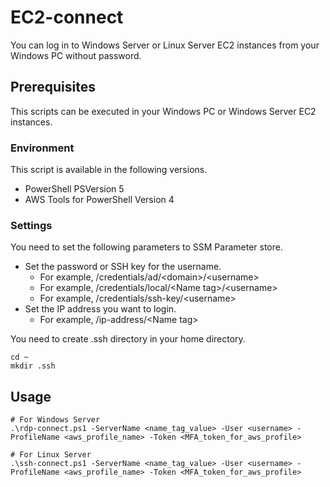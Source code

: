 # EC2-connect
You can log in to Windows Server or Linux Server EC2 instances from your Windows PC without password.

## Prerequisites
This scripts can be executed in your Windows PC or Windows Server EC2 instances.

### Environment
This script is available in the following versions.  
  
* PowerShell PSVersion 5
* AWS Tools for PowerShell Version 4

### Settings
You need to set the following parameters to SSM Parameter store.

* Set the password or SSH key for the username.
    * For example, /credentials/ad/\<domain\>/\<username\>
    * For example, /credentials/local/\<Name tag\>/\<username\>
    * For example, /credentials/ssh-key/\<username\>
* Set the IP address you want to login.
    * For example, /ip-address/\<Name tag\>

You need to create .ssh directory in your home directory.

```
cd ~
mkdir .ssh
```

## Usage

```
# For Windows Server
.\rdp-connect.ps1 -ServerName <name_tag_value> -User <username> -ProfileName <aws_profile_name> -Token <MFA_token_for_aws_profile>

# For Linux Server
.\ssh-connect.ps1 -ServerName <name_tag_value> -User <username> -ProfileName <aws_profile_name> -Token <MFA_token_for_aws_profile>
```
